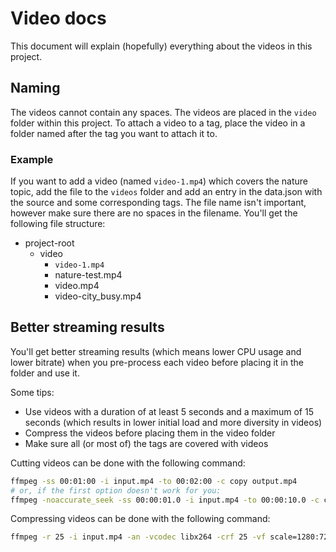 # Video docs
This document will explain (hopefully) everything about the videos in this project.

## Naming
The videos cannot contain any spaces. The videos are placed in the `video` folder within this project. To attach a
video to a tag, place the video in a folder named after the tag you want to attach it to.

### Example
If you want to add a video (named `video-1.mp4`) which covers the nature topic, add the file to the `videos` folder and add an entry in the data.json with the source and some corresponding tags.
The file name isn't important, however make sure there are no spaces in the filename.
You'll get the following file structure:
- project-root
    - video
        - `video-1.mp4`
        - nature-test.mp4
        - video.mp4
        - video-city_busy.mp4

## Better streaming results
You'll get better streaming results (which means lower CPU usage and lower bitrate) when you pre-process each video before placing it in the folder and use it.



Some tips:
- Use videos with a duration of at least 5 seconds and a maximum of 15 seconds (which results in lower initial load and more diversity in videos)
- Compress the videos before placing them in the video folder
- Make sure all (or most of) the tags are covered with videos

Cutting videos can be done with the following command:
```bash
ffmpeg -ss 00:01:00 -i input.mp4 -to 00:02:00 -c copy output.mp4
# or, if the first option doesn't work for you:
ffmpeg -noaccurate_seek -ss 00:00:01.0 -i input.mp4 -to 00:00:10.0 -c copy output.mp4
```

Compressing videos can be done with the following command:
```bash
ffmpeg -r 25 -i input.mp4 -an -vcodec libx264 -crf 25 -vf scale=1280:720 -preset ultrafast -f flv -minrate 150k -maxrate 500k output.flv
```
